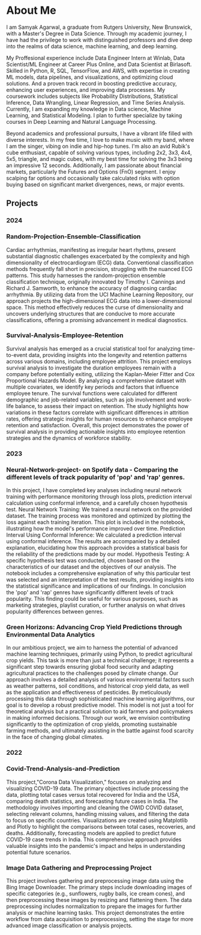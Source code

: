 # About Me

I am Samyak Agarwal, a graduate from Rutgers University, New Brunswick, with a Master's Degree in Data Science. Through my academic journey, I have had the privilege to work with distinguished professors and dive deep into the realms of data science, machine learning, and deep learning.

My Proffesional experience include Data Engineer Intern at Winlab, Data Scientist/ML Engineer at Career Plus Online, and Data Scientist at Birlasoft. Skilled in Python, R, SQL, TensorFlow, and AWS, with expertise in creating ML models, data pipelines, and visualizations, and optimizing cloud solutions. And a proven track record in boosting predictive accuracy, enhancing user experiences, and improving data processes. My coursework includes subjects like Probability Distributions, Statistical Inference, Data Wrangling, Linear Regression, and Time Series Analysis. Currently, I am expanding my knowledge in Data science, Machine Learning, and Statistical Modeling. I plan to further specialize by taking courses in Deep Learning and Natural Language Processing.

Beyond academics and professional pursuits, I have a vibrant life filled with diverse interests. In my free time, I love to make music with my band, where I am the singer, vibing on indie and hip-hop tunes. I'm also an avid Rubik's cube enthusiast, capable of solving various types, including 2x2, 3x3, 4x4, 5x5, triangle, and magic cubes, with my best time for solving the 3x3 being an impressive 12 seconds. Additionally, I am passionate about financial markets, particularly the Futures and Options (FnO) segment. I enjoy scalping far options and occasionally take calculated risks with option buying based on significant market divergences, news, or major events.

## Projects

### 2024

### Random-Projection-Ensemble-Classification
Cardiac arrhythmias, manifesting as irregular heart rhythms, present substantial diagnostic challenges exacerbated by the complexity and high dimensionality of electrocardiogram (ECG) data. Conventional classification methods frequently fall short in precision, struggling with the nuanced ECG patterns. This study harnesses the random-projection ensemble classification technique, originally innovated by Timothy I. Cannings and Richard J. Samworth, to enhance the accuracy of diagnosing cardiac arrhythmia. By utilizing data from the UCI Machine Learning Repository, our approach projects the high-dimensional ECG data into a lower-dimensional space. This method effectively reduces the curse of dimensionality and uncovers underlying structures that are conducive to more accurate classifications, offering a promising advancement in medical diagnostics.


### Survival-Analysis-Employee-Retention
Survival analysis has emerged as a crucial statistical tool for analyzing time-to-event data, providing insights into the longevity and retention patterns across various domains, including employee attrition. This project employs survival analysis to investigate the duration employees remain with a company before potentially exiting, utilizing the Kaplan-Meier Fitter and Cox Proportional Hazards Model. By analyzing a comprehensive dataset with multiple covariates, we identify key periods and factors that influence employee tenure. The survival functions were calculated for different demographic and job-related variables, such as job involvement and work-life balance, to assess their impact on retention. The study highlights how variations in these factors correlate with significant differences in attrition rates, offering strategic insights for human resources to enhance employee retention and satisfaction. Overall, this project demonstrates the power of survival analysis in providing actionable insights into employee retention strategies and the dynamics of workforce stability.

### 2023

### Neural-Network-project- on Spotify data - Comparing the different levels of track popularity of 'pop' and 'rap' genres.
In this project, I have completed key analyses including neural network training with performance monitoring through loss plots, prediction interval calculation using conformal inference, and a carefully chosen hypothesis test.
Neural Network Training: We trained a neural network on the provided dataset. The training process was monitored and optimized by plotting the loss against each training iteration. This plot is included in the notebook, illustrating how the model's performance improved over time.
Prediction Interval Using Conformal Inference: We calculated a prediction interval using conformal inference. The results are accompanied by a detailed explanation, elucidating how this approach provides a statistical basis for the reliability of the predictions made by our model.
Hypothesis Testing: A specific hypothesis test was conducted, chosen based on the characteristics of our dataset and the objectives of our analysis. The notebook includes a comprehensive explanation of why this particular test was selected and an interpretation of the test results, providing insights into the statistical significance and implications of our findings.
In conclusion the 'pop' and 'rap' genres have significantly different levels of track popularity. This finding could be useful for various purposes, such as marketing strategies, playlist curation, or further analysis on what drives popularity differences between genres.

### Green Horizons: Advancing Crop Yield Predictions through Environmental Data Analytics
In our ambitious project, we aim to harness the potential of advanced machine learning techniques, primarily using Python, to predict agricultural crop yields. This task is more than just a technical challenge; it represents a significant step towards ensuring global food security and adapting agricultural practices to the challenges posed by climate change. Our approach involves a detailed analysis of various environmental factors such as weather patterns, soil conditions, and historical crop yield data, as well as the application and effectiveness of pesticides. By meticulously processing this data through sophisticated machine learning algorithms, our goal is to develop a robust predictive model. This model is not just a tool for theoretical analysis but a practical solution to aid farmers and policymakers in making informed decisions. Through our work, we envision contributing significantly to the optimization of crop yields, promoting sustainable farming methods, and ultimately assisting in the battle against food scarcity in the face of changing global climates.

### 2022

### Covid-Trend-Analysis-and-Prediction
This project,"Corona Data Visualization," focuses on analyzing and visualizing COVID-19 data. The primary objectives include processing the data, plotting total cases versus total recovered for India and the USA, comparing death statistics, and forecasting future cases in India. The methodology involves importing and cleaning the OWID COVID dataset, selecting relevant columns, handling missing values, and filtering the data to focus on specific countries. Visualizations are created using Matplotlib and Plotly to highlight the comparisons between total cases, recoveries, and deaths. Additionally, forecasting models are applied to predict future COVID-19 case trends in India. This comprehensive approach provides valuable insights into the pandemic's impact and helps in understanding potential future scenarios.

### Image Data Gathering and Preprocessing Project
This project involves gathering and preprocessing image data using the Bing Image Downloader. The primary steps include downloading images of specific categories (e.g., sunflowers, rugby balls, ice cream cones), and then preprocessing these images by resizing and flattening them. The data preprocessing includes normalization to prepare the images for further analysis or machine learning tasks. This project demonstrates the entire workflow from data acquisition to preprocessing, setting the stage for more advanced image classification or analysis projects.



